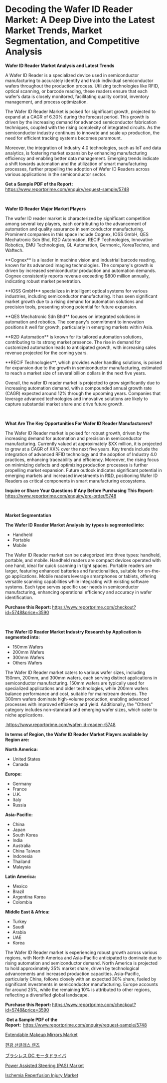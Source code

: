 <p><h1>Decoding the Wafer ID Reader Market: A Deep Dive into the Latest Market Trends, Market Segmentation, and Competitive Analysis</h1></p><p><strong>Wafer ID Reader Market Analysis and Latest Trends</strong></p>
<p><p>A Wafer ID Reader is a specialized device used in semiconductor manufacturing to accurately identify and track individual semiconductor wafers throughout the production process. Utilizing technologies like RFID, optical scanning, or barcode reading, these readers ensure that each wafer’s data is closely monitored, facilitating quality control, inventory management, and process optimization.</p><p>The Wafer ID Reader Market is poised for significant growth, projected to expand at a CAGR of 6.30% during the forecast period. This growth is driven by the increasing demand for advanced semiconductor fabrication techniques, coupled with the rising complexity of integrated circuits. As the semiconductor industry continues to innovate and scale up production, the need for efficient tracking systems becomes paramount. </p><p>Moreover, the integration of Industry 4.0 technologies, such as IoT and data analytics, is fostering market expansion by enhancing manufacturing efficiency and enabling better data management. Emerging trends indicate a shift towards automation and the utilization of smart manufacturing processes, further propelling the adoption of Wafer ID Readers across various applications in the semiconductor sector.</p></p>
<p><strong>Get a Sample PDF of the Report:&nbsp;</strong> <a href="https://www.reportprime.com/enquiry/request-sample/5748">https://www.reportprime.com/enquiry/request-sample/5748</a></p>
<p>&nbsp;</p>
<p><strong>Wafer ID Reader Major Market Players</strong></p>
<p><p>The wafer ID reader market is characterized by significant competition among several key players, each contributing to the advancement of automation and quality assurance in semiconductor manufacturing. Prominent companies in this space include Cognex, IOSS GmbH, QES Mechatronic Sdn Bhd, R2D Automation, RECIF Technologies, Innovative Robotics, EMU Technologies, GL Automation, Germonic, KoreaTechno, and Waftech.</p><p>**Cognex** is a leader in machine vision and industrial barcode reading, known for its advanced imaging technologies. The company's growth is driven by increased semiconductor production and automation demands. Cognex consistently reports revenue exceeding $800 million annually, indicating robust market penetration.</p><p>**IOSS GmbH** specializes in intelligent optical systems for various industries, including semiconductor manufacturing. It has seen significant market growth due to a rising demand for automation solutions and precision tools, presenting strong potential for future expansion.</p><p>**QES Mechatronic Sdn Bhd** focuses on integrated solutions in automation and robotics. The company's commitment to innovation positions it well for growth, particularly in emerging markets within Asia.</p><p>**R2D Automation** is known for its tailored automation solutions, contributing to its strong market presence. The rise in demand for customized automation leads to anticipated growth, with increasing sales revenue projected for the coming years.</p><p>**RECIF Technologies**, which provides wafer handling solutions, is poised for expansion due to the growth in semiconductor manufacturing, estimated to reach a market size of several billion dollars in the next five years.</p><p>Overall, the wafer ID reader market is projected to grow significantly due to increasing automation demand, with a compounded annual growth rate (CAGR) expected around 12% through the upcoming years. Companies that leverage advanced technologies and innovative solutions are likely to capture substantial market share and drive future growth.</p></p>
<p>&nbsp;</p>
<p><strong>What Are The Key Opportunities For Wafer ID Reader Manufacturers?</strong></p>
<p><p>The Wafer ID Reader market is poised for robust growth, driven by the increasing demand for automation and precision in semiconductor manufacturing. Currently valued at approximately $XX million, it is projected to grow at a CAGR of XX% over the next five years. Key trends include the integration of advanced RFID technology and the adoption of Industry 4.0 practices, enhancing traceability and efficiency. Moreover, the rising focus on minimizing defects and optimizing production processes is further propelling market expansion. Future outlook indicates significant potential in emerging markets and increased investments in R&D, positioning Wafer ID Readers as critical components in smart manufacturing ecosystems.</p></p>
<p><strong>Inquire or Share Your Questions If Any Before Purchasing This Report:</strong> <a href="https://www.reportprime.com/enquiry/pre-order/5748">https://www.reportprime.com/enquiry/pre-order/5748</a></p>
<p>&nbsp;</p>
<p><strong>Market Segmentation</strong></p>
<p><strong>The Wafer ID Reader Market Analysis by types is segmented into:</strong></p>
<p><ul><li>Handheld</li><li>Portable</li><li>Mobile</li></ul></p>
<p><p>The Wafer ID Reader market can be categorized into three types: handheld, portable, and mobile. Handheld readers are compact devices operated with one hand, ideal for quick scanning in tight spaces. Portable readers are larger, featuring enhanced batteries and functionalities, suitable for on-the-go applications. Mobile readers leverage smartphones or tablets, offering versatile scanning capabilities while integrating with existing software systems. Each type serves specific user needs in semiconductor manufacturing, enhancing operational efficiency and accuracy in wafer identification.</p></p>
<p><strong>Purchase this Report:&nbsp;</strong><a href="https://www.reportprime.com/checkout?id=5748&price=3590">https://www.reportprime.com/checkout?id=5748&price=3590</a></p>
<p>&nbsp;</p>
<p><strong>The Wafer ID Reader Market Industry Research by Application is segmented into:</strong></p>
<p><ul><li>150mm Wafers</li><li>200mm Wafers</li><li>300mm Wafers</li><li>Others Wafers</li></ul></p>
<p><p>The Wafer ID Reader market caters to various wafer sizes, including 150mm, 200mm, and 300mm wafers, each serving distinct applications in semiconductor manufacturing. 150mm wafers are typically used for specialized applications and older technologies, while 200mm wafers balance performance and cost, suitable for mainstream devices. The 300mm wafers dominate high-volume production, enabling advanced processes with improved efficiency and yield. Additionally, the "Others" category includes non-standard and emerging wafer sizes, which cater to niche applications.</p></p>
<p><a href="https://www.reportprime.com/wafer-id-reader-r5748">&nbsp;https://www.reportprime.com/wafer-id-reader-r5748</a></p>
<p><strong>In terms of Region, the Wafer ID Reader Market Players available by Region are:</strong></p>
<p>
    <p> <strong> North America: </strong>
        <ul>
            <li>United States</li>
            <li>Canada</li>
        </ul>
        </p> 
    <p> <strong> Europe: </strong>
        <ul>
            <li>Germany</li>
            <li>France</li>
            <li>U.K.</li>
            <li>Italy</li>
            <li>Russia</li>
        </ul>
        </p> 
    <p> <strong> Asia-Pacific: </strong>
        <ul>
            <li>China</li>
            <li>Japan</li>
            <li>South Korea</li>
            <li>India</li>
            <li>Australia</li>
            <li>China Taiwan</li>
            <li>Indonesia</li>
            <li>Thailand</li>
            <li>Malaysia</li>
        </ul>
        </p> 
    <p> <strong> Latin America: </strong>
        <ul>
            <li>Mexico</li>
            <li>Brazil</li>
            <li>Argentina Korea</li>
            <li>Colombia</li>
        </ul>
        </p> 
    <p> <strong> Middle East & Africa: </strong>
        <ul>
            <li>Turkey</li>
            <li>Saudi</li>
            <li>Arabia</li>
            <li>UAE</li>
            <li>Korea</li>
        </ul>
    </p>
    </p>
<p><p>The Wafer ID Reader market is experiencing robust growth across various regions, with North America and Asia-Pacific anticipated to dominate due to rising automation and semiconductor demand. North America is projected to hold approximately 35% market share, driven by technological advancements and increased production capacities. Asia-Pacific, particularly China, follows closely with an expected 30% share, fueled by significant investments in semiconductor manufacturing. Europe accounts for around 25%, while the remaining 10% is attributed to other regions, reflecting a diversified global landscape.</p></p>
<p><strong>Purchase this Report: </strong><a href="https://www.reportprime.com/checkout?id=5748&price=3590">https://www.reportprime.com/checkout?id=5748&price=3590</a></p>
<p>&nbsp;<strong>Get a Sample PDF of the Report:&nbsp;&nbsp;</strong><a href="https://www.reportprime.com/enquiry/request-sample/5748">https://www.reportprime.com/enquiry/request-sample/5748</a></p>
<p><strong></strong></p>
<p><p><a href="https://medium.com/@abdulkoss1996/extendable-makeup-mirrors-market-global-market-insights-and-sales-trends-2024-to-2031-0ef839997790">Extendable Makeup Mirrors Market</a></p><p><a href="https://medium.com/@darrelchjxmz/%EA%B8%80%EB%A1%9C%EB%B2%8C-%ED%8E%B8%EA%B4%91-%EC%84%A0%EA%B8%80%EB%9D%BC%EC%8A%A4-%EB%A0%8C%EC%A6%88-%EC%8B%9C%EC%9E%A5-%EA%B7%9C%EB%AA%A8-%EB%B0%8F-%EC%8B%9C%EC%9E%A5-%EB%8F%99%ED%96%A5-%EB%B6%84%EC%84%9D-%EC%A7%80%EC%97%AD-%EC%A0%84%EB%A7%9D-%EB%B0%8F-%EA%B2%BD%EC%9F%81-%EC%A0%84%EB%9E%B5-2024%EB%85%84%EB%B6%80%ED%84%B0-2031%EB%85%84%EA%B9%8C%EC%A7%80-%EC%98%88%EC%B8%A1-41f592d72cae">편광 선글래스 렌즈</a></p><p><a href="https://medium.com/@melliestracke2023/%E3%83%96%E3%83%A9%E3%82%B7%E3%83%AC%E3%82%B9dc%E3%83%A2%E3%83%BC%E3%82%BF%E3%83%BC%E3%83%89%E3%83%A9%E3%82%A4%E3%83%90%E3%83%BC%E5%B8%82%E5%A0%B4-%E3%82%B0%E3%83%AD%E3%83%BC%E3%83%90%E3%83%AB%E3%81%8A%E3%82%88%E3%81%B3%E5%9C%B0%E5%9F%9F%E5%88%86%E6%9E%90-%E5%9C%B0%E5%9F%9F-%E5%9B%BD%E3%83%AC%E3%83%99%E3%83%AB%E3%81%AE%E5%88%86%E6%9E%90%E3%81%8A%E3%82%88%E3%81%B3%E7%AB%B6%E4%BA%89%E7%92%B0%E5%A2%83%E3%81%AB%E7%84%A6%E7%82%B9%E3%82%92%E5%BD%93%E3%81%A6%E3%81%9F%E5%88%86%E6%9E%90%E3%81%A8%E4%BA%88%E6%B8%AC-2024%E5%B9%B4-2031%E5%B9%B4-9886733c6cfb">ブラシレス DC モータドライバ</a></p><p><a href="https://issuu.com/reportprime-2/docs/power-assisted-steering-pas-market-_fb02115b07203b">Power Assisted Steering (PAS) Market</a></p><p><a href="https://www.linkedin.com/pulse/ischemia-reperfusion-injury-market-global-trends-forecast-2024-o8vce?trackingId=6P20LHN6Q8eUE7IB5G72ug%3D%3D">Ischemia Reperfusion Injury Market</a></p></p>